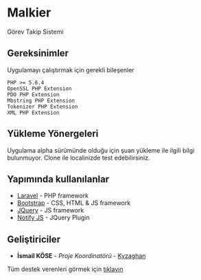 # Malkier

Görev Takip Sistemi

## Gereksinimler

Uygulamayı çalıştırmak için gerekli bileşenler

```
PHP >= 5.6.4
OpenSSL PHP Extension
PDO PHP Extension
Mbstring PHP Extension
Tokenizer PHP Extension
XML PHP Extension
```

## Yükleme Yönergeleri

Uygulama alpha sürümünde olduğu için şuan yükleme ile ilgili bilgi bulunmuyor. Clone ile localinizde test edebilirsiniz.

## Yapımında kullanılanlar

* [Laravel](https://www.laravel.com) - PHP framework
* [Bootstrap](http://www.getbootstrap.com) - CSS, HTML & JS framework
* [JQuery](http://jquery.com) - JS framework
* [Notify JS](https://notifyjs.com) - JQuery Plugin

## Geliştiriciler

* **İsmail KÖSE** - *Proje Koordinatörü* - [Kyzaghan](https://github.com/Kyzaghan)

Tüm destek verenleri görmek için [tıklayın](https://github.com/Kyzaghan/malkier/contributors)



